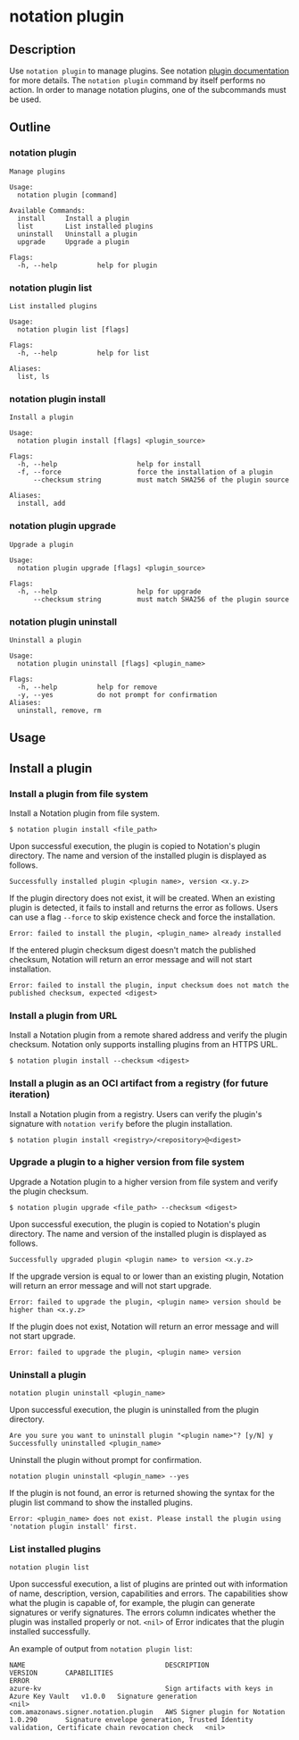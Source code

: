 # notation plugin

## Description

Use `notation plugin` to manage plugins. See notation [plugin documentation](https://github.com/notaryproject/notaryproject/blob/main/specs/plugin-extensibility.md) for more details. The `notation plugin` command by itself performs no action. In order to manage notation plugins, one of the subcommands must be used.

## Outline

### notation plugin

```text
Manage plugins

Usage:
  notation plugin [command]

Available Commands:
  install     Install a plugin
  list        List installed plugins
  uninstall   Uninstall a plugin
  upgrade     Upgrade a plugin

Flags:
  -h, --help          help for plugin
```

### notation plugin list

```text
List installed plugins

Usage:
  notation plugin list [flags]

Flags:
  -h, --help          help for list

Aliases:
  list, ls
```

### notation plugin install

```text
Install a plugin

Usage:
  notation plugin install [flags] <plugin_source>

Flags:
  -h, --help                    help for install
  -f, --force                   force the installation of a plugin
      --checksum string         must match SHA256 of the plugin source               

Aliases:
  install, add
```

### notation plugin upgrade

```text
Upgrade a plugin

Usage:
  notation plugin upgrade [flags] <plugin_source>

Flags:
  -h, --help                    help for upgrade
      --checksum string         must match SHA256 of the plugin source                 
```

### notation plugin uninstall

```text
Uninstall a plugin

Usage:
  notation plugin uninstall [flags] <plugin_name>

Flags:
  -h, --help          help for remove
  -y, --yes           do not prompt for confirmation
Aliases:
  uninstall, remove, rm
```

## Usage

## Install a plugin 

### Install a plugin from file system

Install a Notation plugin from file system. 

```shell
$ notation plugin install <file_path>
```

Upon successful execution, the plugin is copied to Notation's plugin directory. The name and version of the installed plugin is displayed as follows. 

```console
Successfully installed plugin <plugin name>, version <x.y.z>
```

If the plugin directory does not exist, it will be created. When an existing plugin is detected, it fails to install and returns the error as follows. Users can use a flag `--force` to skip existence check and force the installation.

```console
Error: failed to install the plugin, <plugin_name> already installed
```

If the entered plugin checksum digest doesn't match the published checksum, Notation will return an error message and will not start installation.

```console
Error: failed to install the plugin, input checksum does not match the published checksum, expected <digest>
```

### Install a plugin from URL

Install a Notation plugin from a remote shared address and verify the plugin checksum. Notation only supports installing plugins from an HTTPS URL.

```shell
$ notation plugin install --checksum <digest>
```

### Install a plugin as an OCI artifact from a registry (for future iteration)

Install a Notation plugin from a registry. Users can verify the plugin's signature with `notation verify` before the plugin installation.

```shell
$ notation plugin install <registry>/<repository>@<digest>
```

### Upgrade a plugin to a higher version from file system 

Upgrade a Notation plugin to a higher version from file system and verify the plugin checksum.

```shell
$ notation plugin upgrade <file_path> --checksum <digest>
```

Upon successful execution, the plugin is copied to Notation's plugin directory. The name and version of the installed plugin is displayed as follows. 

```console
Successfully upgraded plugin <plugin name> to version <x.y.z>
```

If the upgrade version is equal to or lower than an existing plugin, Notation will return an error message and will not start upgrade.

```console
Error: failed to upgrade the plugin, <plugin name> version should be higher than <x.y.z>
```

If the plugin does not exist, Notation will return an error message and will not start upgrade.

```
Error: failed to upgrade the plugin, <plugin name> version 
```

### Uninstall a plugin

```shell
notation plugin uninstall <plugin_name>
```

Upon successful execution, the plugin is uninstalled from the plugin directory. 

```shell
Are you sure you want to uninstall plugin "<plugin name>"? [y/N] y
Successfully uninstalled <plugin_name> 
```

Uninstall the plugin without prompt for confirmation.

```shell
notation plugin uninstall <plugin_name> --yes
```

If the plugin is not found, an error is returned showing the syntax for the plugin list command to show the installed plugins.

```shell
Error: <plugin_name> does not exist. Please install the plugin using 'notation plugin install' first.
```

### List installed plugins

```shell
notation plugin list
```

Upon successful execution, a list of plugins are printed out with information of name, description, version, capabilities and errors. The capabilities show what the plugin is capable of, for example, the plugin can generate signatures or verify signatures. The errors column indicates whether the plugin was installed properly or not. `<nil>` of Error indicates that the plugin installed successfully.

An example of output from `notation plugin list`:

```text
NAME                                   DESCRIPTION                                   VERSION       CAPABILITIES                                                                                            ERROR
azure-kv                               Sign artifacts with keys in Azure Key Vault   v1.0.0   Signature generation                                                                                <nil>
com.amazonaws.signer.notation.plugin   AWS Signer plugin for Notation                1.0.290       Signature envelope generation, Trusted Identity validation, Certificate chain revocation check   <nil>
```
